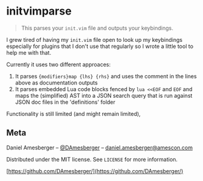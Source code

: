# initvimparse
> This parses your `init.vim` file and outputs your keybindings.

I grew tired of having my `init.vim` file open to look up my keybindings especially for plugins that I don't use that regularly so I wrote a little tool to help me with that.

Currently it uses two different approaces:
1. It parses `{modifiers}map {lhs} {rhs}` and uses the comment in the lines above as documentation outputs
2. It parses embedded Lua code blocks fenced by `lua <<EOF` and `EOF` and maps the (simplified) AST into a JSON search query that is run against JSON doc files in the 'definitions' folder

Functionality is still limited (and might remain limited), 


## Meta

Daniel Amesberger – [@DAmesberger](https://twitter.com/DAmesberger) – daniel.amesberger@amescon.com

Distributed under the MIT license. See ``LICENSE`` for more information.

[https://github.com/DAmesberger/](https://github.com/DAmesberger/)

